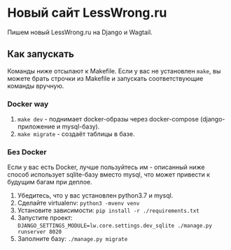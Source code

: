 # Новый сайт LessWrong.ru

Пишем новый LessWrong.ru на Django и Wagtail.

## Как запускать

Команды ниже отсылают к Makefile. Если у вас не установлен `make`, вы можете брать строчки из Makefile и запускать соответствующие команды вручную.

### Docker way

1. `make dev` - поднимает docker-образы через docker-compose (django-приложение и mysql-базу).
2. `make migrate` - создаёт таблицы в базе.

### Без Docker

Если у вас есть Docker, лучше пользуйтесь им - описанный ниже способ использует sqlite-базу вместо mysql, что может привести к будущим багам при деплое.

1. Убедитесь, что у вас установлен python3.7 и mysql.
2. Сделайте virtualenv: `python3 -mvenv venv`
3. Установите зависимости: `pip install -r ./requirements.txt`
4. Запустите проект: `DJANGO_SETTINGS_MODULE=lw.core.settings.dev_sqlite ./manage.py runserver 8020`
5. Заполните базу: `./manage.py migrate`
